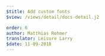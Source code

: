 ```yaml
---
$title: Add custom fonts
$view: /views/detail/docs-detail.j2

order: 6
author: Matthias Rohmer
translator: Leisure Larry
$date: 11-09-2018
---
```

